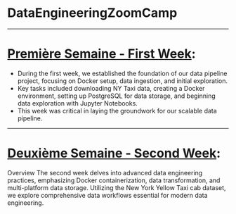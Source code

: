 # DataEngineeringZoomCamp


---
# [Première Semaine - First Week](https://github.com/le-oasis/DataEngineeringZoomCamp/tree/main/Premi%C3%A8re%20Semaine%20-%20First%20Week):


- During the first week, we established the foundation of our data pipeline project, focusing on Docker setup, data ingestion, and initial exploration. 
- Key tasks included downloading NY Taxi data, creating a Docker environment, setting up PostgreSQL for data storage, and beginning data exploration with Jupyter Notebooks. 
- This week was critical in laying the groundwork for our scalable data pipeline.


---
# [Deuxième Semaine - Second Week](https://github.com/le-oasis/DataEngineeringZoomCamp/tree/main/02-%20Deuxi%C3%A8me%20Semaine%20-%20Second%20Week):

Overview
The second week delves into advanced data engineering practices, emphasizing Docker containerization, data transformation, and multi-platform data storage. Utilizing the New York Yellow Taxi cab dataset, we explore comprehensive data workflows essential for modern data engineering.

